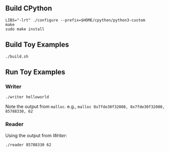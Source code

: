 ## Build CPython
```
LIBS="-lrt" ./configure --prefix=$HOME/cpython/python3-custom
make
sudo make install
```

## Build Toy Examples
```
./build.sh
```

## Run Toy Examples
### Writer
```
./writer helloworld
```

Note the output from `malloc`.
e.g., `malloc 0x7fde30f32008, 0x7fde30f32000, 85788330, 62`

### Reader
Using the output from *Writer*:
```
./reader 85788330 62
```
